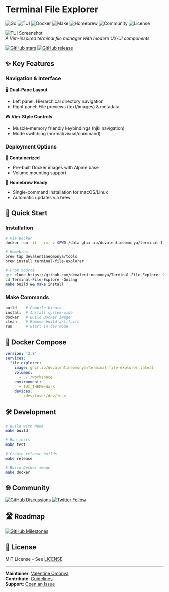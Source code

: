 # Terminal File Explorer

![Go](https://img.shields.io/badge/Go-1.21+-00ADD8?logo=go) 
![TUI](https://img.shields.io/badge/TUI-Advanced-4DD0E1?logo=terminal) 
![Docker](https://img.shields.io/badge/Docker-24.0+-2496ED?logo=docker) 
![Make](https://img.shields.io/badge/Make-4.3-6C4CAB?logo=gnu-bash) 
![Homebrew](https://img.shields.io/badge/Homebrew-4.0+-FBB040?logo=homebrew) 
![Community](https://img.shields.io/badge/Community-Active-2ECC71?logo=github) 
![License](https://img.shields.io/badge/License-MIT-blue)

![TUI Screenshot](https://raw.githubusercontent.com/devalentineomonya/Terminal-File-Explorer-Golang/main/.github/screenshot.png)  
*A Vim-inspired terminal file manager with modern UX/UI components*

[![GitHub stars](https://img.shields.io/github/stars/devalentineomonya/Terminal-File-Explorer-Golang?style=social)](https://github.com/devalentineomonya/Terminal-File-Explorer-Golang/stargazers)
[![GitHub release](https://img.shields.io/github/v/release/devalentineomonya/Terminal-File-Explorer-Golang)](https://github.com/devalentineomonya/Terminal-File-Explorer-Golang/releases)

## ✨ Key Features  

### Navigation & Interface  
🖥️ **Dual-Pane Layout**  
- Left panel: Hierarchical directory navigation  
- Right panel: File previews (text/images) & metadata  

🎮 **Vim-Style Controls**  
- Muscle-memory friendly keybindings (hjkl navigation)  
- Mode switching (normal/visual/command)  

### Deployment Options  
🐋 **Containerized**  
- Pre-built Docker images with Alpine base  
- Volume mounting support  

🍺 **Homebrew Ready**  
- Single-command installation for macOS/Linux  
- Automatic updates via brew  

## 🚀 Quick Start  

### Installation  

```bash  
# Via Docker
docker run -it --rm -v $PWD:/data ghcr.io/devalentineomonya/terminal-file-explorer:latest

# Homebrew 
brew tap devalentineomonya/tools
brew install terminal-file-explorer

# From Source
git clone https://github.com/devalentineomonya/Terminal-File-Explorer-Golang.git
cd Terminal-File-Explorer-Golang
make build && make install
```

### Make Commands  
```makefile
build    # Compile binary
install  # Install system-wide
docker   # Build Docker image
clean    # Remove build artifacts
run      # Start in dev mode
```

## 🐋 Docker Compose  

```yaml
version: '3.8'
services:
  file-explorer:
    image: ghcr.io/devalentineomonya/terminal-file-explorer:latest
    volumes:
      - ./:/workspace
    environment:
      - TUI_THEME=dark
    devices:
      - /dev/fuse:/dev/fuse
```

## 🛠 Development  

```bash
# Build with Make
make build

# Run tests
make test

# Create release builds
make release

# Build Docker image
make docker
```

## 🌐 Community  

[![GitHub Discussions](https://img.shields.io/badge/Join-Discussions-1DA1F2?logo=github)](https://github.com/devalentineomonya/Terminal-File-Explorer-Golang/discussions) 
[![Twitter Follow](https://img.shields.io/badge/Follow-@devalentineomonya-1DA1F2?logo=twitter)](https://twitter.com/devalentineomonya)

## 🛣 Roadmap  

[![GitHub Milestones](https://img.shields.io/badge/View-Milestones-6C4CAB)](https://github.com/devalentineomonya/Terminal-File-Explorer-Golang/milestones)

## 📜 License  

MIT License - See [LICENSE](https://github.com/devalentineomonya/Terminal-File-Explorer-Golang/blob/main/LICENSE)

---

**Maintainer**: [Valentine Omonya](https://github.com/devalentineomonya)  
**Contribute**: [Guidelines](https://github.com/devalentineomonya/Terminal-File-Explorer-Golang/blob/main/CONTRIBUTING.md)  
**Support**: [Open an Issue](https://github.com/devalentineomonya/Terminal-File-Explorer-Golang/issues/new/choose)